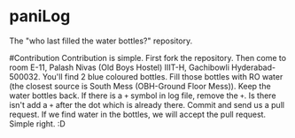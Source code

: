 # paniLog
The "who last filled the water bottles?" repository.

#Contribution
Contribution is simple. First fork the repository. Then come to room E-11, Palash Nivas (Old Boys Hostel) IIIT-H, Gachibowli Hyderabad-500032. You'll find 2 blue coloured bottles. Fill those bottles with RO water (the closest source is South Mess (OBH-Ground Floor Mess)). Keep the water bottles back. If there is a `+` symbol in log file, remove the `+`. Is there isn't add a `+` after the dot which is already there. Commit and send us a pull request. If we find water in the bottles, we will accept the pull request. Simple right. :D
